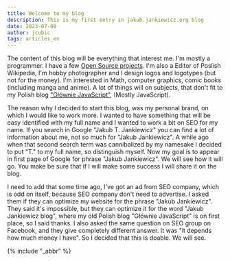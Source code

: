 ```yaml
---
title: Welcome to my blog
description: This is my first entry in jakub.jankiewicz.org blog
date: 2023-07-09
author: jcubic
tags: articles_en
---
```


The content of this blog will be everything that interest me. I'm mostly
a programmer. I have a few [Open Source projects](https://github.com/jcubic).
I'm also a Editor of Poslish Wikipedia, I'm hobby photographer and I design
logos and logotypes (but not for the money). I'm interested in Math, computer
graphics, comic books (including manga and anime). A lot of things will on subjects,
that don't fit to my Polish blog ["Głównie JavaScript"](https://jcubic.pl),
(Mostly JavaScript).

<!-- more -->

The reason why I decided to start this blog, was my personal brand, on which
I would like to work more. I wanted to have something that will be easy identified
with my full name and I wanted to work a bit on SEO for my name. If you search in Google
"Jakub T. Jankiewicz" you can find a lot of information about me, not so much for
"Jakub Jankiewicz". A while ago when that second search term was cannibalized by
my namesake I decided to put "T." to my full name, so distinguish myself. Now my
goal is to appear in first page of Google for phrase "Jakub Jankiewicz". We will
see how it will go. You make be sure that if I will make some success I will
share it on the blog.

I need to add that some time ago, I've got an ad from SEO company, which is odd
on itself, because SEO company don't need to advertise. I asked them if they can
optimize my website for the phrase "Jakub Jankiewicz". They said it's impossible,
but they can optimize it for the word "Jakub Jankiewicz blog", where my old Polish
blog "Głównie JavaScript" is on first place, so I said thanks. I also asked the same
question on SEO group on Facebook, and they give completely different answer.
It was "it depends how much money I have". So I decided that this is doable. We will see.

{% include "_abbr" %}
